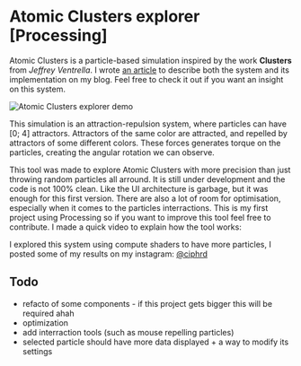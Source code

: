 # Atomic Clusters explorer [Processing]

Atomic Clusters is a particle-based simulation inspired by the work **Clusters** from *Jeffrey Ventrella*. I wrote [an article](https://ciphered.xyz/2020/06/01/atomic-clusters,-a-molecular-particle-based-simulation/) to describe both the system and its implementation on my blog. Feel free to check it out if you want an insight on this system.

![Atomic Clusters explorer demo](demo/tool-overview.gif)

This simulation is an attraction-repulsion system, where particles can have [0; 4] attractors. Attractors of the same color are attracted, and repelled by attractors of some different colors. These forces generates torque on the particles, creating the angular rotation we can observe.

This tool was made to explore Atomic Clusters with more precision than just throwing random particles all arround. It is still under development and the code is not 100% clean. Like the UI architecture is garbage, but it was enough for this first version. There are also a lot of room for optimisation, especially when it comes to the particles interractions. This is my first project using Processing so if you want to improve this tool feel free to contribute. I made a quick video to explain how the tool works:

I explored this system using compute shaders to have more particles, I posted some of my results on my instagram: [@ciphrd](https://instagram.com/ciphrd)

## Todo

* refacto of some components - if this project gets bigger this will be required ahah
* optimization
* add interraction tools (such as mouse repelling particles)
* selected particle should have more data displayed + a way to modify its settings